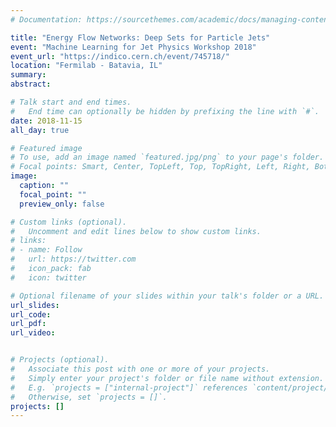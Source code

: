 ```yaml
---
# Documentation: https://sourcethemes.com/academic/docs/managing-content/

title: "Energy Flow Networks: Deep Sets for Particle Jets"
event: "Machine Learning for Jet Physics Workshop 2018"
event_url: "https://indico.cern.ch/event/745718/"
location: "Fermilab - Batavia, IL"
summary:
abstract:

# Talk start and end times.
#   End time can optionally be hidden by prefixing the line with `#`.
date: 2018-11-15
all_day: true

# Featured image
# To use, add an image named `featured.jpg/png` to your page's folder. 
# Focal points: Smart, Center, TopLeft, Top, TopRight, Left, Right, BottomLeft, Bottom, BottomRight.
image:
  caption: ""
  focal_point: ""
  preview_only: false

# Custom links (optional).
#   Uncomment and edit lines below to show custom links.
# links:
# - name: Follow
#   url: https://twitter.com
#   icon_pack: fab
#   icon: twitter

# Optional filename of your slides within your talk's folder or a URL.
url_slides:
url_code:
url_pdf:
url_video:


# Projects (optional).
#   Associate this post with one or more of your projects.
#   Simply enter your project's folder or file name without extension.
#   E.g. `projects = ["internal-project"]` references `content/project/deep-learning/index.md`.
#   Otherwise, set `projects = []`.
projects: []
---
```

